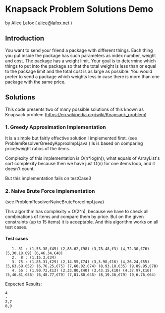 # Knapsack Problem Solutions Demo

by Alice Lafox ( alice@lafox.net )

## Introduction
You want to send your friend a package with different things.
Each thing you put inside the package has such parameters as index number, weight and cost. The
package has a weight limit. Your goal is to determine which things to put into the package so that the
total weight is less than or equal to the package limit and the total cost is as large as possible.
You would prefer to send a package which weights less in case there is more than one package with the
same price.

## Solutions
This code presents two of many possible solutions of this known as Knapsack problem (https://en.wikipedia.org/wiki/Knapsack_problem)

### 1. Greedy Approximation Implementation
It is a simple but fairly effective solution I implemented first. (see ProblemResolverGreedyApproxImpl.java )
Is is based on comparing price/weight ratios of the items. 

Complexity of this implementation is O(n*log(n)), what equals of ArrayList's sort complexity
 because then we have just O(n) for one items loop, and it doesn't count.
 
But this implementation fails on testCase3
 
### 2. Naive Brute Force Implementation
(see ProblemResolverNaiveBruteForceImpl.java)

This algorithm has complexity = O(2^n), because we have to check all combinations of items 
and compare them by price. But on the given constraints (up to 15 items) it is acceptable. 
And this algorithm works on all test cases.
 
 
#### Test cases

       1. 81 : (1,53.38,€45) (2,88.62,€98) (3,78.48,€3) (4,72.30,€76) (5,30.18,€9) (6,46.34,€48)
       2.  8 : (1,15.3,€34)
       3. 75 : (1,85.31,€29) (2,14.55,€74) (3,3.98,€16) (4,26.24,€55) (5,63.69,€52) (6,76.25,€75) (7,60.02,€74) (8,93.18,€35) (9,89.95,€78)
       4. 56 : (1,90.72,€13) (2,33.80,€40) (3,43.15,€10) (4,37.97,€16) (5,46.81,€36) (6,48.77,€79) (7,81.80,€45) (8,19.36,€79) (9,6.76,€64)

Expected Results:
   
    4
    -
    2,7
    8,9
